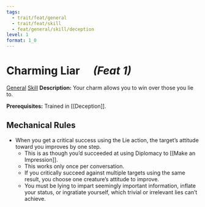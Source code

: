 ```yaml
---
tags:
  - trait/feat/general
  - trait/feat/skill
  - feat/general/skill/deception
level: 1
format: 1_0
---
```

# Charming Liar &emsp;*(Feat 1)*

[General](General.md "Feat Trait") [Skill](Skill.md "Feat Trait") 
**Description:** Your charm allows you to win over those you lie to.

**Prerequisites:** Trained in [[Deception]].

## Mechanical Rules

- When you get a critical success using the Lie action, the target’s attitude toward you improves by one step.
	- This is as though you’d succeeded at using Diplomacy to [[Make an Impression]]. 
	- This works only once per conversation.
	- If you critically succeed against multiple targets using the same result, you choose one creature’s attitude to improve. 
	- You must be lying to impart seemingly important information, inflate your status, or ingratiate yourself, which trivial or irrelevant lies can’t achieve.